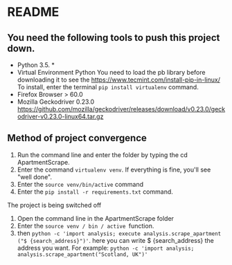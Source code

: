 # README #

## You need the following tools to push this project down. ##

- Python 3.5. *
- Virtual Environment Python
You need to load the pb library before downloading it to see the https://www.tecmint.com/install-pip-in-linux/
To install, enter the terminal `pip install virtualenv` command.
- Firefox Browser > 60.0
- Mozilla Geckodriver 0.23.0 https://github.com/mozilla/geckodriver/releases/download/v0.23.0/geckodriver-v0.23.0-linux64.tar.gz


## Method of project convergence ##
1) Run the command line and enter the folder by typing the cd ApartmentScrape.
2) Enter the command `virtualenv venv`. If everything is fine, you'll see "well done".
3) Enter the `source venv/bin/active` command
4) Enter the `pip install -r requirements.txt` command.

The project is being switched off
1) Open the command line in the ApartmentScrape folder
4) Enter the `source venv / bin / active `function.
5) then `python -c 'import analysis; execute analysis.scrape_apartment ("$ {search_address}")'`. here you can write $ {search_address} the address you want. 
For example: `python -c 'import analysis; analysis.scrape_apartment("Scotland, UK")'`
